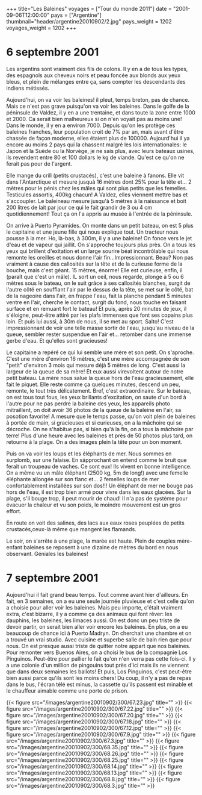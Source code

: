 +++
title="Les Baleines"
voyages = ["Tour du monde 2011"]
date = "2001-09-06T12:00:00"
pays = ["Argentine"]
thumbnail="header/argentine20010902/2.jpg"
pays_weight = 1202
voyages_weight = 1202
+++
# 6 septembre 2001

Les argentins sont vraiment des fils de colons. Il y en a de tous les types, 
des espagnols aux cheveux noirs et peau foncée aux blonds aux yeux bleus, et 
plein de mélanges entre ça, sans compter les descendants des indiens métissés. 


Aujourd'hui, on va voir les baleines! il pleut, temps breton, pas de chance. 
Mais ce n'est pas grave puisqu'on va voir les baleines. Dans le golfe de la 
péninsule de Valdez, il y en a une trentaine, et dans toute la zone entre 1000 
et 2000. Ca serait bien malheureux si on n'en voyait pas au moins une! Dans 
le monde, il y en a environ 7000. Depuis qu'on les protège ces baleines franches, 
leur population croit de 7% par an, mais avant d'être chassée de façon moderne, 
elles étaient plus de 100000. Aujourd'hui il ya encore au moins 2 pays qui la 
chassent malgré les lois internationales: le Japon et la Suède ou la Norvège, 
je ne sais plus, avec leurs bateaux usines, ils revendent entre 80 et 100 dollars 
le kg de viande. Qu'est ce qu'on ne ferait pas pour de l'argent.

Elle mange du crill (petits crustacés), c'est une baleine à fanons. Elle vit 
dans l'Antarctique et mesure jusquà 16 mètres dont 25% pour la tête et... 2 
mètres pour le pénis chez les mâles qui sont plus petits que les femelles. Testicules 
assortis, 400kg chacun! A Valdez, elles viennent mettre bas et s'accoupler. 
Le baleineau mesure jusqu'à 5 mètres à la naissance et boit 200 litres de lait 
par jour ce qui le fait grandir de 3 ou 4 cm quotidiennement! Tout ça on l'a 
appris au musée à l'entrée de la péninsule.

On arrive à Puerto Pyramides. On monte dans un petit bateau, on est 5 plus 
le capitaine et une jeune fille qui nous explique tout. Un tracteur nous pousse 
à la mer. Ho, là-bas, à 300m, il y a une baleine! On fonce vers le jet d'eau 
et de vapeur qui jaillit. On s'approche toujours plus près. On a tous les yeux 
qui brillent d'exitation et un large sourire béat incontrôlable qui nous remonte 
les oreilles et nous donne l'air fin...Impressionnant. Beau? Non pas vraiment 
à cause des callosités sur la tête et de la curieuse forme de la bouche, mais 
c'est géant. 15 mètres, énorme! Elle est curieuse, enfin, il (paraît que c'est 
un mâle). IL sort un oeil, nous regarde, plonge à 5 ou 6 mètres sous le bateau, 
on le suit grâce à ses callosités blanches, surgit de l'autre côté en soufflant 
l'air par le dessus de la tête, se met sur le côté, bat de la nageoire dans 
l'air, en frappe l'eau, fait la planche pendant 5 minutes ventre en l'air, cherche 
le contact, surgit du fond, nous touche en faisant surface et en remuant fort 
le bateau! Et puis, après 20 minutes de jeux, il s'éloigne, peut-être attiré 
par les plafs immenses que font ses copains plus loin. Et puis lui aussi, à 
30m de nous, il se met au sport. Salto! C'est impressionnant de voir une telle 
masse sortir de l'eau, jusqu'au niveau de la queue, sembler rester suspendue 
en l'air et... retomber dans une immense gerbe d'eau. Et qu'elles sont gracieuses!

Le capitaine a repéré ce qui lui semble une mère et son petit. On s'aproche. 
C'est une mère d'environ 16 mètres, c'est une mère accompagnée de son "petit" 
d'environ 3 mois qui mesure déjà 5 mètres de long. C'est aussi la largeur de 
la queue de sa mère! Et eux aussi virevoltent autour de notre petit bateau. 
La mère nous salue la queue hors de l'eau gracieusement, elle fait le piquet. 
Elle reste comme ça quelques minutes, descend un peu, remonte, le tout très 
délicatement. Bref, c'est extraordinaire. Sur le bateau, on est tous tout fous, 
les yeux brillants d'excitation, on saute d'un bord à l'autre pour ne pas perdre 
la baleine des yeux, les appareils photo mitraillent, on doit avoir 36 photos 
de la queue de la baleine en l'air, sa posotion favorite! A mesure que le temps 
passe, qu'on voit plein de baleines à portée de main, si gracieuses et si curieuses, 
on a la mâchoire qui se décroche. On ne s'habitue pas, si bien qu'à la fin, 
on a tous la mâchoire par terre! Plus d'une heure avec les baleines et près 
de 50 photos plus tard, on retourne à la plage. On a des images plein la tête 
pour un bon moment.

Puis on va voir les loups et les éléphants de mer. Nous sommes en surplomb, 
sur une falaise. En sápprochant on entend comme le bruit que ferait un troupeau 
de vaches. Ce sont eux! Ils vivent en bonne intelligence. On a même vu un mâle 
éléphant (2500 kg, 5m de long!) avec une femelle éléphante allongée sur son 
flanc et... 2 femelles loups de mer confortablement installées sur son dos!!! 
Un éléphant de mer ne bouge pas hors de l'eau, il est trop bien armé pour vivre 
dans les eaux glacées. Sur la plage, s'il bouge trop, il peut mourir de chaud! 
Il n'a pas de système pour évacuer la chaleur et vu son poids, le moindre mouvement 
est un gros effort. 

En route on voit des salines, des lacs aux eaux roses peuplées de petits crustacés,ceux-là 
même que mangent les flamands. 

Le soir, on s'arrête à une plage, la marée est haute. Plein de couples mère-enfant 
baleines se reposent à une dizaine de mètres du bord en nous observant. Géniales 
les baleines!

# 7 septembre 2001

Aujourd'hui il fait grand beau temps. Tout comme avant hier d'ailleurs. En 
fait, en 3 semaines, on a eu une seule journée pluvieuse et c'est celle qu'on 
a choisie pour aller voir les baleines. Mais peu importe, c'était vraiment extra, 
c'est bizarre, il y a comme ça des animaux qui font rêver: les dauphins, les 
baleines, les limaces aussi. On est donc un peu triste de devoir partir, on 
serait bien aller voir encore les baleines. En plus, on a eu beaucoup de chance 
ici à Puerto Madryn. On cherchait une chambre et on a trouvé un vrai studio. 
Avec cuisine et superbe salle de bain rien que pour nous. On est presque aussi 
triste de quitter notre appart que nos baleines. Pour remonter vers Buenos Aires, 
on a choisi le bus de la compagnie Los Pinguinos. Peut-être pour pallier le 
fait qu'on n'en verra pas cette fois-ci. Il y a une colonie d'un million de 
pingouins tout près d'ici mais ils ne viennent que dans deux semaines les ballots! 
Et puis, Los Pinguinos, c'est peut-être bien aussi parce qu'ils sont les moins 
chers! Du coup, il n'y a pas de repas dans le bus, l'écran télé est minus, la 
cassette qu'ils passent est minable et le chauffeur aimable comme une porte 
de prison. 


<div id="TOTO">{{< figure src="/images/argentine20010902/300/67.23.jpg" title="" >}}
{{< figure src="/images/argentine20010902/300/67.22.jpg" title="" >}}
{{< figure src="/images/argentine20010902/300/67.20.jpg" title="" >}}
{{< figure src="/images/argentine20010902/300/67.18.jpg" title="" >}}
{{< figure src="/images/argentine20010902/300/67.12.jpg" title="" >}}
{{< figure src="/images/argentine20010902/300/67.9.jpg" title="" >}}
{{< figure src="/images/argentine20010902/300/67.3.jpg" title="" >}}
{{< figure src="/images/argentine20010902/300/68.35.jpg" title="" >}}
{{< figure src="/images/argentine20010902/300/68.26.jpg" title="" >}}
{{< figure src="/images/argentine20010902/300/68.25.jpg" title="" >}}
{{< figure src="/images/argentine20010902/300/68.14.jpg" title="" >}}
{{< figure src="/images/argentine20010902/300/68.13.jpg" title="" >}}
{{< figure src="/images/argentine20010902/300/68.8.jpg" title="" >}}
{{< figure src="/images/argentine20010902/300/68.3.jpg" title="" >}}
</DIV>

